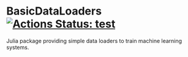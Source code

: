 # BasicDataLoaders [![Actions Status: test](https://github.com/iondel/DataLoaders/workflows/test/badge.svg)](https://github.com/iondel/DataLoaders/actions?query=workflow%3Atest)

Julia package providing simple data loaders to train machine learning
systems.

